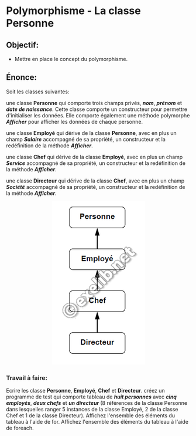 # Polymorphisme - La classe Personne

## Objectif:
* Mettre en place le concept du polymorphisme.

## Énonce:
Soit les classes suivantes:

une classe **Personne** qui comporte trois champs privés, ***nom***, ***prénom*** et ***date de naissance***.
Cette classe comporte un constructeur pour permettre d'initialiser les données. Elle comporte également une méthode polymorphe ***Afficher*** pour afficher les données de chaque personne.

une classe **Employé** qui dérive de la classe **Personne**, avec en plus un champ ***Salaire*** accompagné de sa propriété, un constructeur et la redéfinition de la méthode ***Afficher***.

une classe **Chef** qui dérive de la classe **Employé**, avec en plus un champ ***Service*** accompagné de sa propriété, un constructeur et la redéfinition de la méthode ***Afficher***.

une classe **Directeur** qui dérive de la classe **Chef**, avec en plus un champ ***Société*** accompagné de sa propriété, un constructeur et la redéfinition de la méthode ***Afficher***.

<p align="center">
  <img src="images/polymorphisme_personne.png" />
</p>

### Travail à faire:

Ecrire les classe **Personne**, **Employé**, **Chef** et **Directeur**.
créez un programme de test qui comporte tableau de ***huit personnes*** avec ***cinq employés***, ***deux chefs*** et ***un directeur*** (8 références de la classe Personne dans lesquelles ranger 5 instances de la classe Employé, 2 de la classe Chef et 1 de la classe Directeur).
Affichez l'ensemble des éléments du tableau à l'aide de for.
Affichez l'ensemble des éléments du tableau à l'aide de foreach.
